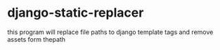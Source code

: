 # django-static-replacer
 this program will replace file paths to django template tags and remove assets form thepath
